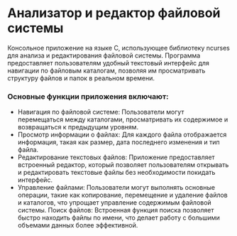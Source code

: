 # Анализатор и редактор файловой системы
  
  Консольное приложение на языке C, использующее библиотеку ncurses для анализа и редактирования файловой системы. Программа предоставляет пользователям удобный текстовый интерфейс для навигации по файловым каталогам, позволяя им просматривать структуру файлов и папок в реальном времени.
### Основные функции приложения включают:
- Навигация по файловой системе: Пользователи могут перемещаться между каталогами, просматривать их содержимое и возвращаться к предыдущим уровням.
- Просмотр информации о файлах: Для каждого файла отображается информация, такая как размер, дата последнего изменения и тип файла.
- Редактирование текстовых файлов: Приложение предоставляет встроенный редактор, который позволяет пользователям открывать и редактировать текстовые файлы без необходимости покидать интерфейс.
- Управление файлами: Пользователи могут выполнять основные операции, такие как копирование, перемещение и удаление файлов и каталогов, что упрощает управление содержимым файловой системы.
Поиск файлов: Встроенная функция поиска позволяет быстро находить файлы по имени, что делает работу с большими объемами данных более эффективной.
